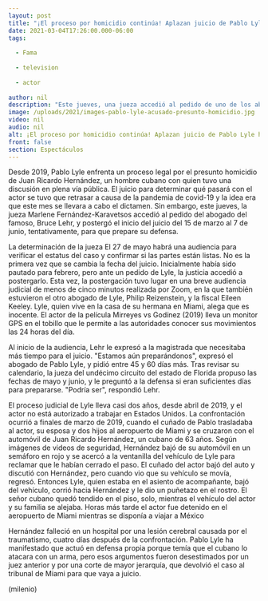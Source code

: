 ```yaml
---
layout: post
title: "¡El proceso por homicidio continúa! Aplazan juicio de Pablo Lyle hasta junio"
date: 2021-03-04T17:26:00.000-06:00
tags:
  
  - Fama
  
  - television
  
  - actor
  
author: nil
description: "Este jueves, una jueza accedió al pedido de uno de los abogados del actor Pablo Lyle y postergó el inicio del juicio para que prepare su defensa. "
image: /uploads/2021/images-pablo-lyle-acusado-presunto-homicidio.jpg
video: nil
audio: nil
alt: ¡El proceso por homicidio continúa! Aplazan juicio de Pablo Lyle hasta junio
front: false
section: Espectáculos
---
```


Desde 2019, Pablo Lyle enfrenta un proceso legal por el presunto homicidio de Juan Ricardo Hernández, un hombre cubano con quien tuvo una discusión en plena vía pública. El juicio para determinar qué pasará con el actor se tuvo que retrasar a causa de la pandemia de covid-19 y la idea era que este mes se llevara a cabo el dictamen. Sin embargo, este jueves, la jueza Marlene Fernández-Karavetsos accedió al pedido del abogado del famoso, Bruce Lehr, y postergó el inicio del juicio del 15 de marzo al 7 de junio, tentativamente, para que prepare su defensa. 

La determinación de la jueza El 27 de mayo habrá una audiencia para verificar el estatus del caso y confirmar si las partes están listas. No es la primera vez que se cambia la fecha del juicio. Inicialmente había sido pautado para febrero, pero ante un pedido de Lyle, la justicia accedió a postergarlo. Esta vez, la postergación tuvo lugar en una breve audiencia judicial de menos de cinco minutos realizada por Zoom, en la que también estuvieron el otro abogado de Lyle, Philip Reizenstein, y la fiscal Eileen Keeley. Lyle, quien vive en la casa de su hermana en Miami, alega que es inocente. El actor de la película Mirreyes vs Godínez (2019) lleva un monitor GPS en el tobillo que le permite a las autoridades conocer sus movimientos las 24 horas del día. 

Al inicio de la audiencia, Lehr le expresó a la magistrada que necesitaba más tiempo para el juicio. "Estamos aún preparándonos", expresó el abogado de Pablo Lyle, y pidió entre 45 y 60 días más. Tras revisar su calendario, la jueza del undécimo circuito del estado de Florida propuso las fechas de mayo y junio, y le preguntó a la defensa si eran suficientes días para prepararse. "Podría ser", respondió Lehr. 

El proceso judicial de Lyle lleva casi dos años, desde abril de 2019, y el actor no está autorizado a trabajar en Estados Unidos. La confrontación ocurrió a finales de marzo de 2019, cuando el cuñado de Pablo trasladaba al actor, su esposa y dos hijos al aeropuerto de Miami y se cruzaron con el automóvil de Juan Ricardo Hernández, un cubano de 63 años. Según imágenes de videos de seguridad, Hernández bajó de su automóvil en un semáforo en rojo y se acercó a la ventanilla del vehículo de Lyle para reclamar que le habían cerrado el paso. El cuñado del actor bajó del auto y discutió con Hernández, pero cuando vio que su vehículo se movía, regresó. Entonces Lyle, quien estaba en el asiento de acompañante, bajó del vehículo, corrió hacia Hernández y le dio un puñetazo en el rostro. El señor cubano quedó tendido en el piso, solo, mientras el vehículo del actor y su familia se alejaba. Horas más tarde el actor fue detenido en el aeropuerto de Miami mientras se disponía a viajar a México 

Hernández falleció en un hospital por una lesión cerebral causada por el traumatismo, cuatro días después de la confrontación. Pablo Lyle ha manifestado que actuó en defensa propia porque temía que el cubano lo atacara con un arma, pero esos argumentos fueron desestimados por un juez anterior y por una corte de mayor jerarquía, que devolvió el caso al tribunal de Miami para que vaya a juicio. 

(milenio)